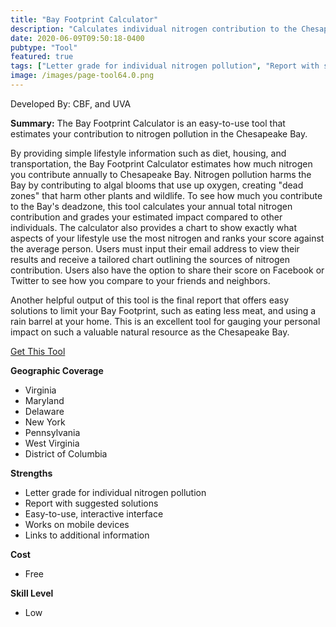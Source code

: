 ```yaml
---
title: "Bay Footprint Calculator"
description: "Calculates individual nitrogen contribution to the Chesapeake Bay."
date: 2020-06-09T09:50:18-0400
pubtype: "Tool"
featured: true
tags: ["Letter grade for individual nitrogen pollution", "Report with suggested solutions", "Easy-to-use, interactive interface", "Works on mobile devices", "Links to additional information"]
image: /images/page-tool64.0.png
---
```

Developed By: CBF, and UVA

**Summary:** The Bay Footprint Calculator is an easy-to-use tool that estimates your contribution to nitrogen pollution in the Chesapeake Bay. 

By providing simple lifestyle information such as diet, housing, and transportation, the Bay Footprint Calculator estimates how much nitrogen you contribute annually to Chesapeake Bay. Nitrogen pollution harms the Bay by contributing to algal blooms that use up oxygen, creating "dead zones" that harm other plants and wildlife. To see how much you contribute to the Bay's deadzone, this tool calculates your annual total nitrogen contribution and grades your estimated impact compared to other individuals. The calculator also provides a chart to show exactly what aspects of your lifestyle use the most nitrogen and ranks your score against the average person. Users must input their email address to view their results and receive a tailored chart outlining the sources of nitrogen contribution. Users also have the option to share their score on Facebook or Twitter to see how you compare to your friends and neighbors. 

Another helpful output of this tool is the final report that offers easy solutions to limit your Bay Footprint, such as eating less meat, and using a rain barrel at your home. This is an excellent tool for gauging your personal impact on such a valuable natural resource as the Chesapeake Bay.

<a href="https://secure.cbf.org/site/SPageNavigator/bay_footprint.html?pg_wrap=n&s_src=social" target="_blank">Get This Tool</a>

__**Geographic Coverage**__
-  Virginia
-  Maryland
-  Delaware
-  New York
-  Pennsylvania
-  West Virginia
-  District of Columbia

__**Strengths**__
-  Letter grade for individual nitrogen pollution
-   Report with suggested solutions
-   Easy-to-use, interactive interface
-   Works on mobile devices
-   Links to additional information

__**Cost**__
- Free

__**Skill Level**__
- Low
